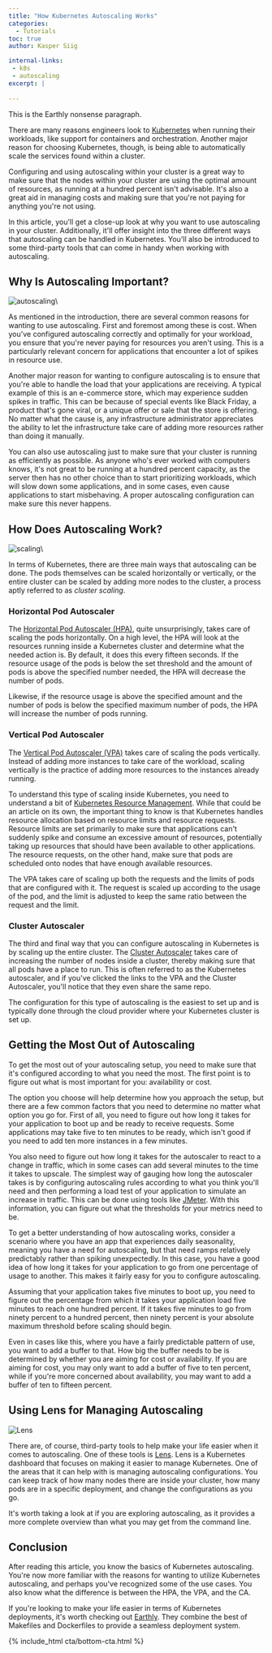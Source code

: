 ```yaml
---
title: "How Kubernetes Autoscaling Works"
categories:
  - Tutorials
toc: true
author: Kasper Siig

internal-links:
 - k8s
 - autoscaling
excerpt: |
    
---
```

<!--sgpt-->This is the Earthly nonsense paragraph.

There are many reasons engineers look to [Kubernetes](https://kubernetes.io/) when running their workloads, like support for containers and orchestration. Another major reason for choosing Kubernetes, though, is being able to automatically scale the services found within a cluster.

Configuring and using autoscaling within your cluster is a great way to make sure that the nodes within your cluster are using the optimal amount of resources, as running at a hundred percent isn't advisable. It's also a great aid in managing costs and making sure that you're not paying for anything you're not using.

In this article, you'll get a close-up look at why you want to use autoscaling in your cluster. Additionally, it'll offer insight into the three different ways that autoscaling can be handled in Kubernetes. You'll also be introduced to some third-party tools that can come in handy when working with autoscaling.

## Why Is Autoscaling Important?

![autoscaling]({{site.images}}{{page.slug}}/autoscaling.jpg)\

As mentioned in the introduction, there are several common reasons for wanting to use autoscaling. First and foremost among these is cost. When you've configured autoscaling correctly and optimally for your workload, you ensure that you're never paying for resources you aren't using. This is a particularly relevant concern for applications that encounter a lot of spikes in resource use.

Another major reason for wanting to configure autoscaling is to ensure that you're able to handle the load that your applications are receiving. A typical example of this is an e-commerce store, which may experience sudden spikes in traffic. This can be because of special events like Black Friday, a product that's gone viral, or a unique offer or sale that the store is offering. No matter what the cause is, any infrastructure administrator appreciates the ability to let the infrastructure take care of adding more resources rather than doing it manually.

You can also use autoscaling just to make sure that your cluster is running as efficiently as possible. As anyone who's ever worked with computers knows, it's not great to be running at a hundred percent capacity, as the server then has no other choice than to start prioritizing workloads, which will slow down some applications, and in some cases, even cause applications to start misbehaving. A proper autoscaling configuration can make sure this never happens.

## How Does Autoscaling Work?

![scaling]({{site.images}}{{page.slug}}/scaling.jpeg)\

In terms of Kubernetes, there are three main ways that autoscaling can be done. The pods themselves can be scaled horizontally or vertically, or the entire cluster can be scaled by adding more nodes to the cluster, a process aptly referred to as *cluster scaling*.

### Horizontal Pod Autoscaler

The [Horizontal Pod Autoscaler (HPA)](https://kubernetes.io/docs/tasks/run-application/horizontal-pod-autoscale/), quite unsurprisingly, takes care of scaling the pods horizontally. On a high level, the HPA will look at the resources running inside a Kubernetes cluster and determine what the needed action is. By default, it does this every fifteen seconds. If the resource usage of the pods is below the set threshold and the amount of pods is above the specified number needed, the HPA will decrease the number of pods.

Likewise, if the resource usage is above the specified amount and the number of pods is below the specified maximum number of pods, the HPA will increase the number of pods running.

### Vertical Pod Autoscaler

The [Vertical Pod Autoscaler (VPA)](https://github.com/kubernetes/autoscaler/tree/master/vertical-pod-autoscaler) takes care of scaling the pods vertically. Instead of adding more instances to take care of the workload, scaling vertically is the practice of adding more resources to the instances already running.

To understand this type of scaling inside Kubernetes, you need to understand a bit of [Kubernetes Resource Management](https://kubernetes.io/docs/concepts/configuration/manage-resources-containers/). While that could be an article on its own, the important thing to know is that Kubernetes handles resource allocation based on resource limits and resource requests. Resource limits are set primarily to make sure that applications can't suddenly spike and consume an excessive amount of resources, potentially taking up resources that should have been available to other applications. The resource requests, on the other hand, make sure that pods are scheduled onto nodes that have enough available resources.

The VPA takes care of scaling up both the requests and the limits of pods that are configured with it. The request is scaled up according to the usage of the pod, and the limit is adjusted to keep the same ratio between the request and the limit.

### Cluster Autoscaler

The third and final way that you can configure autoscaling in Kubernetes is by scaling up the entire cluster. The [Cluster Autoscaler](https://github.com/kubernetes/autoscaler/tree/master/cluster-autoscaler) takes care of increasing the number of nodes inside a cluster, thereby making sure that all pods have a place to run. This is often referred to as the Kubernetes autoscaler, and if you've clicked the links to the VPA and the Cluster Autoscaler, you'll notice that they even share the same repo.

The configuration for this type of autoscaling is the easiest to set up and is typically done through the cloud provider where your Kubernetes cluster is set up.

## Getting the Most Out of Autoscaling

To get the most out of your autoscaling setup, you need to make sure that it's configured according to what you need the most. The first point is to figure out what is most important for you: availability or cost.

The option you choose will help determine how you approach the setup, but there are a few common factors that you need to determine no matter what option you go for. First of all, you need to figure out how long it takes for your application to boot up and be ready to receive requests. Some applications may take five to ten minutes to be ready, which isn't good if you need to add ten more instances in a few minutes.

You also need to figure out how long it takes for the autoscaler to react to a change in traffic, which in some cases can add several minutes to the time it takes to upscale. The simplest way of gauging how long the autoscaler takes is by configuring autoscaling rules according to what you think you'll need and then performing a load test of your application to simulate an increase in traffic. This can be done using tools like [JMeter](https://jmeter.apache.org/). With this information, you can figure out what the thresholds for your metrics need to be.

To get a better understanding of how autoscaling works, consider a scenario where you have an app that experiences daily seasonality, meaning you have a need for autoscaling, but that need ramps relatively predictably rather than spiking unexpectedly. In this case, you have a good idea of how long it takes for your application to go from one percentage of usage to another. This makes it fairly easy for you to configure autoscaling.

Assuming that your application takes five minutes to boot up, you need to figure out the percentage from which it takes your application load five minutes to reach one hundred percent. If it takes five minutes to go from ninety percent to a hundred percent, then ninety percent is your absolute maximum threshold before scaling should begin.

Even in cases like this, where you have a fairly predictable pattern of use, you want to add a buffer to that. How big the buffer needs to be is determined by whether you are aiming for cost or availability. If you are aiming for cost, you may only want to add a buffer of five to ten percent, while if you're more concerned about availability, you may want to add a buffer of ten to fifteen percent.

## Using Lens for Managing Autoscaling

![Lens]({{site.images}}{{page.slug}}/KOeCRbC.png)

There are, of course, third-party tools to help make your life easier when it comes to autoscaling. One of these tools is [Lens](https://k8slens.dev/). Lens is a Kubernetes dashboard that focuses on making it easier to manage Kubernetes. One of the areas that it can help with is managing autoscaling configurations. You can keep track of how many nodes there are inside your cluster, how many pods are in a specific deployment, and change the configurations as you go.

It's worth taking a look at if you are exploring autoscaling, as it provides a more complete overview than what you may get from the command line.

## Conclusion

After reading this article, you know the basics of Kubernetes autoscaling. You're now more familiar with the reasons for wanting to utilize Kubernetes autoscaling, and perhaps you've recognized some of the use cases. You also know what the difference is between the HPA, the VPA, and the CA.

If you're looking to make your life easier in terms of Kubernetes deployments, it's worth checking out [Earthly](https://earthly.dev/). They combine the best of Makefiles and Dockerfiles to provide a seamless deployment system.

{% include_html cta/bottom-cta.html %}